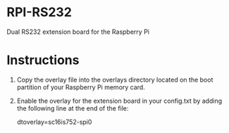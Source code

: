 # RPI-RS232
Dual RS232 extension board for the Raspberry Pi

# Instructions
1. Copy the overlay file into the overlays directory located on the boot 
   partition of your Raspberry Pi memory card.
2. Enable the overlay for the extension board in your config.txt by adding
   the following line at the end of the file:

   dtoverlay=sc16is752-spi0

